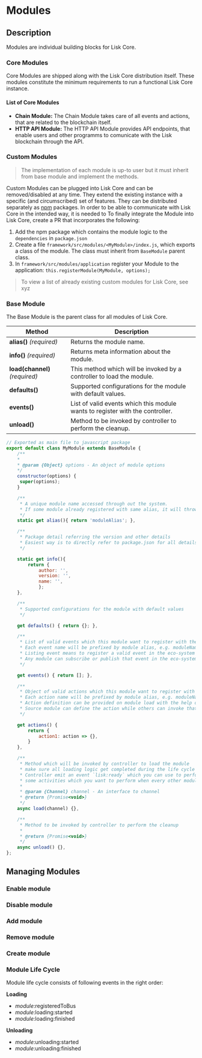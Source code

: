 # Modules

## Description

Modules are individual building blocks for Lisk Core.

### Core Modules

Core Modules are shipped along with the Lisk Core distribution itself. These modules constitute the minimum requirements to run a functional Lisk Core instance.

#### List of Core Modules

* **Chain Module:** The Chain Module takes care of all events and actions, that are related to the blockchain itself.
* **HTTP API Module:** The HTTP API Module provides API endpoints, that enable users and other programms to comunicate with the Lisk blockchain through the API.

### Custom Modules

> The implementation of each module is up-to user but it must inherit from base module and implement the methods.

Custom Modules can be plugged into Lisk Core and can be removed/disabled at any time.
They extend the existing instance with a specific (and circumscribed) set of features.
They can be distributed separately as [npm](https://www.npmjs.com/) packages.
In order to be able to communicate with Lisk Core in the intended way, it is needed to
To finally integrate the Module into Lisk Core, create a PR that incorporates the following:

1. Add the npm package which contains the module logic to the `dependencies` in `package.json`
2. Create a file `framework/src/modules/<MyModule>/index.js`, which exports a class of the module. The class must inherit from `BaseModule` parent class.
3. In `framework/src/modules/application` register your Module to the application: `this.registerModule(MyModule, options);`

> To view a list of already existing custom modules for Lisk Core, see xyz

### Base Module

The Base Module is the parent class for all modules of Lisk Core.

| Method                         | Description                                                                   |
| ------------------------------ | ----------------------------------------------------------------------------- |
| **alias()** _(required)_       | Returns the module name.                                                      |
| **info()** _(required)_        | Returns meta information about the module.                                    |
| **load(channel)** _(required)_ | This method which will be invoked by a controller to load the module.         |
| **defaults()**                 | Supported configurations for the module with default values.                  |
| **events()**                   | List of valid events which this module wants to register with the controller. |
| **unload()**                   | Method to be invoked by controller to perform the cleanup.                    |

```js
// Exported as main file to javascript package
export default class MyModule extends BaseModule {
	/**
	*
 	* @param {Object} options - An object of module options
	*/
	constructor(options) {
	 super(options);
	}

	/**
	 * A unique module name accessed through out the system.
	 * If some module already registered with same alias, it will throw error
	 */
	static get alias(){ return 'moduleAlias'; },

	/**
	 * Package detail referring the version and other details
	 * Easiest way is to directly refer to package.json for all details
	 */

	static get info(){
		return {
			author: '',
			version: '',
			name: '',
			};
	},

	/**
	 * Supported configurations for the module with default values
	 */

	get defaults() { return {}; },

	/**
	 * List of valid events which this module want to register with the controller
	 * Each event name will be prefixed by module alias, e.g. moduleName:event1
	 * Listing event means to register a valid event in the eco-system
	 * Any module can subscribe or publish that event in the eco-system
	 */

	get events() { return []; },

	/**
	 * Object of valid actions which this module want to register with the controller
	 * Each action name will be prefixed by module alias, e.g. moduleName:action1
	 * Action definition can be provided on module load with the help of the channels
	 * Source module can define the action while others can invoke that action
	 */

	get actions() {
		return {
			action1: action => {},
		}
	},

	/**
	 * Method which will be invoked by controller to load the module
	 * make sure all loading logic get completed during the life cycle of load.
	 * Controller emit an event `lisk:ready` which you can use to perform
	 * some activities which you want to perform when every other module is loaded
	 *
	 * @param {Channel} channel - An interface to channel
	 * @return {Promise<void>}
	 */
	async load(channel) {},

	/**
	 * Method to be invoked by controller to perform the cleanup
	 *
	 * @return {Promise<void>}
	 */
	async unload() {},
};
```

## Managing Modules

### Enable module

### Disable module

### Add module

### Remove module

### Create module

### Module Life Cycle

Module life cycle consists of following events in the right order:

**Loading**

* _module_:registeredToBus
* _module_:loading:started
* _module_:loading:finished

**Unloading**

* _module_:unloading:started
* _module_:unloading:finished
